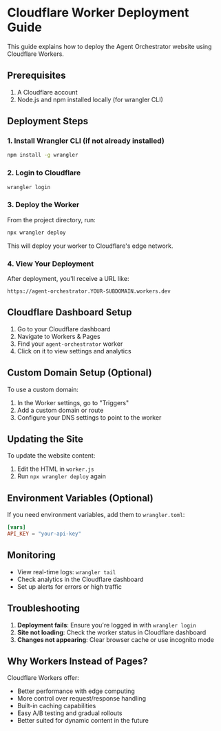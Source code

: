 # Cloudflare Worker Deployment Guide

This guide explains how to deploy the Agent Orchestrator website using Cloudflare Workers.

## Prerequisites

1. A Cloudflare account
2. Node.js and npm installed locally (for wrangler CLI)

## Deployment Steps

### 1. Install Wrangler CLI (if not already installed)

```bash
npm install -g wrangler
```

### 2. Login to Cloudflare

```bash
wrangler login
```

### 3. Deploy the Worker

From the project directory, run:

```bash
npx wrangler deploy
```

This will deploy your worker to Cloudflare's edge network.

### 4. View Your Deployment

After deployment, you'll receive a URL like:
```
https://agent-orchestrator.YOUR-SUBDOMAIN.workers.dev
```

## Cloudflare Dashboard Setup

1. Go to your Cloudflare dashboard
2. Navigate to Workers & Pages
3. Find your `agent-orchestrator` worker
4. Click on it to view settings and analytics

## Custom Domain Setup (Optional)

To use a custom domain:

1. In the Worker settings, go to "Triggers"
2. Add a custom domain or route
3. Configure your DNS settings to point to the worker

## Updating the Site

To update the website content:

1. Edit the HTML in `worker.js`
2. Run `npx wrangler deploy` again

## Environment Variables (Optional)

If you need environment variables, add them to `wrangler.toml`:

```toml
[vars]
API_KEY = "your-api-key"
```

## Monitoring

- View real-time logs: `wrangler tail`
- Check analytics in the Cloudflare dashboard
- Set up alerts for errors or high traffic

## Troubleshooting

1. **Deployment fails**: Ensure you're logged in with `wrangler login`
2. **Site not loading**: Check the worker status in Cloudflare dashboard
3. **Changes not appearing**: Clear browser cache or use incognito mode

## Why Workers Instead of Pages?

Cloudflare Workers offer:
- Better performance with edge computing
- More control over request/response handling
- Built-in caching capabilities
- Easy A/B testing and gradual rollouts
- Better suited for dynamic content in the future